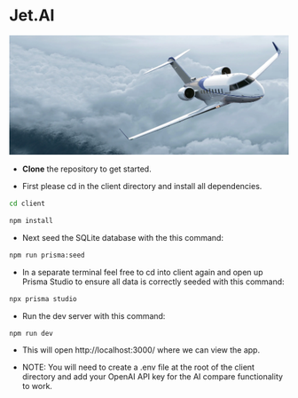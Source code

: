 # Jet.AI

 <p align="center">
  <img width="1000" src="./client/assets/jet-ai-read-me-img.png">
</p>

- **Clone** the repository to get started.

- First please cd in the client directory and install all dependencies.

```bash
cd client
```

```bash
npm install
```

- Next seed the SQLite database with the this command:

```bash
npm run prisma:seed
```

- In a separate terminal feel free to cd into client again and open up Prisma Studio to ensure all data is correctly seeded with this command:

```bash
npx prisma studio
```

- Run the dev server with this command:

```bash
npm run dev
```

- This will open http://localhost:3000/ where we can view the app.

- NOTE: You will need to create a .env file at the root of the client directory and add your OpenAI API key for the AI compare functionality to work.
